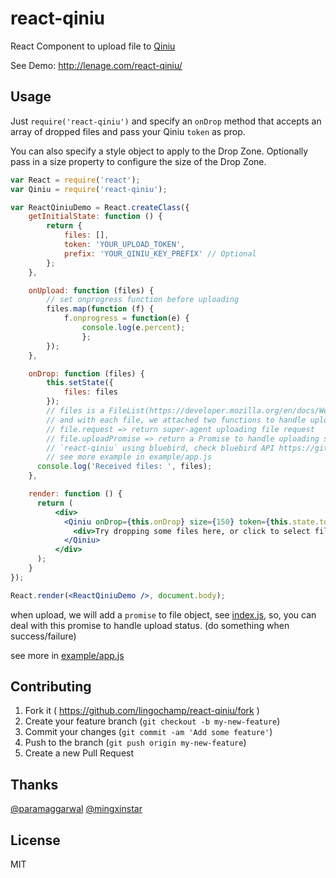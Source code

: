 # react-qiniu

React Component to upload file to [Qiniu](http://www.qiniu.com/)

See Demo: http://lenage.com/react-qiniu/

## Usage

Just `require('react-qiniu')` and specify an `onDrop` method that accepts an array of dropped files and pass your Qiniu `token` as prop.

You can also specify a style object to apply to the Drop Zone.
Optionally pass in a size property to configure the size of the Drop Zone.

```jsx
var React = require('react');
var Qiniu = require('react-qiniu');

var ReactQiniuDemo = React.createClass({
    getInitialState: function () {
        return {
            files: [],
            token: 'YOUR_UPLOAD_TOKEN',
            prefix: 'YOUR_QINIU_KEY_PREFIX' // Optional
        };
    },

    onUpload: function (files) {
        // set onprogress function before uploading
        files.map(function (f) {
            f.onprogress = function(e) {
                console.log(e.percent);
                };
        });
    },

    onDrop: function (files) {
        this.setState({
            files: files
        });
        // files is a FileList(https://developer.mozilla.org/en/docs/Web/API/FileList) Object
        // and with each file, we attached two functions to handle upload progress and result
        // file.request => return super-agent uploading file request
        // file.uploadPromise => return a Promise to handle uploading status(what you can do when upload failed)
        // `react-qiniu` using bluebird, check bluebird API https://github.com/petkaantonov/bluebird/blob/master/API.md
        // see more example in example/app.js
      console.log('Received files: ', files);
    },

    render: function () {
      return (
          <div>
            <Qiniu onDrop={this.onDrop} size={150} token={this.state.token} onUpload={this.onUpload}>
              <div>Try dropping some files here, or click to select files to upload.</div>
            </Qiniu>
          </div>
      );
    }
});

React.render(<ReactQiniuDemo />, document.body);
```

when upload, we will add a `promise` to file object, see [index.js](https://github.com/lenage/react-qiniu/blob/master/index.js#L68),
so, you can deal with this promise to handle upload status. (do something when success/failure)

see more in [example/app.js](https://github.com/lenage/react-qiniu/blob/master/example/app.js)

## Contributing

1. Fork it ( https://github.com/lingochamp/react-qiniu/fork )
2. Create your feature branch (`git checkout -b my-new-feature`)
3. Commit your changes (`git commit -am 'Add some feature'`)
4. Push to the branch (`git push origin my-new-feature`)
5. Create a new Pull Request

## Thanks

[@paramaggarwal](https://github.com/paramaggarwal/react-dropzone)
[@mingxinstar](https://github.com/mingxinstar)

## License

MIT
